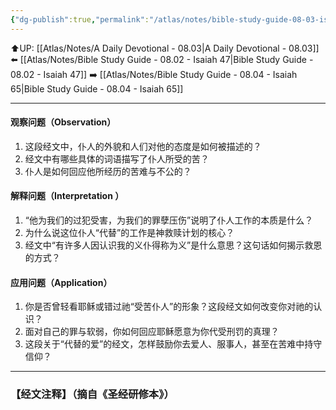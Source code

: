 ```yaml
---
{"dg-publish":true,"permalink":"/atlas/notes/bible-study-guide-08-03-isaiah-52-13-53-12/"}
---
```


⬆️UP: [[Atlas/Notes/A Daily Devotional - 08.03\|A Daily Devotional - 08.03]]
⬅️ [[Atlas/Notes/Bible Study Guide - 08.02 - Isaiah 47\|Bible Study Guide - 08.02 - Isaiah 47]]
➡️ [[Atlas/Notes/Bible Study Guide - 08.04 - Isaiah 65\|Bible Study Guide - 08.04 - Isaiah 65]] 

---

#### 观察问题（Observation）

1. 这段经文中，仆人的外貌和人们对他的态度是如何被描述的？
2. 经文中有哪些具体的词语描写了仆人所受的苦？
3. 仆人是如何回应他所经历的苦难与不公的？


 #### 解释问题（Interpretation ）

1. “他为我们的过犯受害，为我们的罪孽压伤”说明了仆人工作的本质是什么？
2. 为什么说这位仆人“代替”的工作是神救赎计划的核心？
3. 经文中“有许多人因认识我的义仆得称为义”是什么意思？这句话如何揭示救恩的方式？


 #### 应用问题（Application）

1. 你是否曾轻看耶稣或错过祂“受苦仆人”的形象？这段经文如何改变你对祂的认识？
2. 面对自己的罪与软弱，你如何回应耶稣愿意为你代受刑罚的真理？
3. 这段关于“代替的爱”的经文，怎样鼓励你去爱人、服事人，甚至在苦难中持守信仰？

---
### 【经文注释】（摘自《圣经研修本》）

